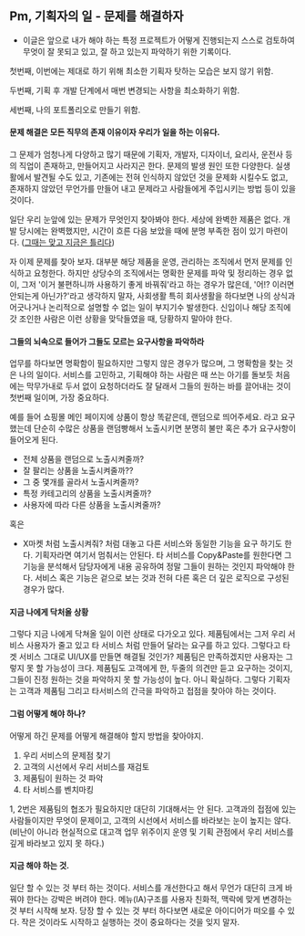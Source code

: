 ## Pm, 기획자의 일 - 문제를 해결하자

- 이글은 앞으로 내가 해야 하는 특정 프로젝트가 어떻게 진행되는지 스스로 검토하여 무엇이 잘 못되고 있고, 잘 하고 있는지 파악하기 위한 기록이다. 

첫번째, 이번에는 제대로 하기 위해 최소한 기획자 탓하는 모습은 보지 않기 위함.

두번째, 기획 후 개발 단계에서 매번 변경되는 사항을 최소화하기 위함.

세번째, 나의 포트폴리오로 만들기 위함.



#### 문제 해결은 모든 직무의 존재 이유이자 우리가 일을 하는 이유다.

그 문제가 엄청나게 다양하고 많기 때문에 기획자, 개발자, 디자이너, 요리사, 운전사 등의 직업이 존재하고, 만들어지고 사라지곤 한다. 문제의 발생 원인 또한 다양한다. 실생활에서 발견될 수도 있고, 기존에는 전혀 인식하지 않았던 것을 문제화 시킬수도 없고, 존재하지 않았던 무언가를 만들어 내고 문제라고 사람들에게 주입시키는 방법 등이 있을 것이다.

일단 우리 눈앞에 있는 문제가 무엇인지 찾아봐야 한다. 세상에 완벽한 제품은 없다. 개발 당시에는 완벽했지만, 시간이 흐른 다음 보았을 때에 분명 부족한 점이 있기 마련이다. ([그때는 맞고 지금은 틀리다](https://movie.daum.net/moviedb/main?movieId=94463))

자 이제 문제를 찾아 보자. 대부분 해당 제품을 운영, 관리하는 조직에서 먼저 문제를 인식하고 요청한다. 하지만 상당수의 조직에서는 명확한 문제를 파악 및 정리하는 경우 없이, 그저 '이거 불편하니까 사용하기 좋게 바꿔줘'라고 하는 경우가 많은데, '어!? 이러면 안되는게 아닌가?'라고 생각하지 말자, 사회생활 특히 회사생활을 하다보면 나의 상식과 어긋나거나 논리적으로 설명할 수 없는 일이 부지기수 발생한다. 신입이나 해당 조직에 갓 조인한 사람은 이런 상황을 맞닥들였을 때, 당황하지 말아야 한다.

#### 그들의 뇌속으로 들어가 그들도 모르는 요구사항을 파악하라

업무를 하다보면 명확함이 필요하지만 그렇지 않은 경우가 많으며, 그 명확함을 찾는 것은 나의 일이다. 서비스를 고민하고, 기획해야 하는 사람은 때 쓰는 아기를 돌보듯 처음에는 막무가내로 두서 없이 요청하더라도 잘 달래서 그들의 원하는 바를 끌어내는 것이 첫번째 일이며, 가장 중요하다.

예를 들어 쇼핑몰 메인 페이지에 상품이 항상 똑같은데, 랜덤으로 띄어주세요. 라고 요구했는데 단순히 수많은 상품을 랜덤빵해서 노출시키면 분명히 불만 혹은 추가 요구사항이 들어오게 된다.

- 전체 상품을 랜덤으로 노출시켜줄까?
- 잘 팔리는 상품을 노출시켜줄까??
- 그 중 몇개를 골라서 노출시켜줄까?
- 특정 카테고리의 상품을 노출시켜줄까?
- 사용자에 따라 다른 상품을 노출시켜줄까?

혹은 
- X마켓 처럼 노출시켜줘?
처럼 대놓고 다른 서비스와 동일한 기능을 요구 하기도 한다. 기획자라면 여기서 멈춰서는 안된다. 타 서비스를 Copy&Paste를 원한다면 그 기능을 분석해서 담당자에게 내용 공유하여 정말 그들이 원하는 것인지 파악해야 한다. 서비스 혹은 기능은 겉으로 보는 것과 전혀 다른 혹은 더 깊은 로직으로 구성된 경우가 많다. 


#### 지금 나에게 닥처올 상황
그렇다 지금 나에게 닥쳐올 일이 이런 상태로 다가오고 있다. 제품팀에서는 그저 우리 서비스 사용자가 줄고 있고 타 서비스 처럼 만들어 달라는 요구를 하고 있다. 그렇다고 타겟 서비스 그대로 UI/UX를 만들면 해결될 것인가? 
제품팀은 만족하겠지만 사용자는 그렇지 못 할 가능성이 크다. 제품팀도 고객에게 한, 두줄의 의견만 듣고 요구하는 것이지, 그들이 진정 원하는 것을 파악하지 못 할 가능성이 높다. 아니 확실하다.
그렇다 기획자는 고객과 제품팀 그리고 타서비스의 간극을 파악하고 접점을 찾아야 하는 것이다.


#### 그럼 어떻게 해야 하나? 
어떻게 하긴 문제를 어떻게 해결해야 할지 방법을 찾아야지.

1. 우리 서비스의 문제점 찾기
2. 고객의 시선에서 우리 서비스를 재검토
3.  제품팀이 원하는 것 파악
4.  타 서비스를 벤치마킹

1, 2번은 제품팀의 협조가 필요하지만 대단히 기대해서는 안 된다. 고객과의 접점에 있는 사람들이지만 무엇이 문제이고, 고객의 시선에서 서비스를 바라보는 눈이 높지는 않다. (비난이 아니라 현실적으로 대고객 업무 위주이지 운영 및 기획 관점에서 우리 서비스를 깊게 바라보고 있지 못 하다.)


#### 지금 해야 하는 것.
일단 할 수 있는 것 부터 하는 것이다. 서비스를 개선한다고 해서 무언가 대단히 크게 바꿔야 한다는 강박은 버려야 한다. 메뉴(IA)구조를 사용자 친화적, 맥락에 맞게 변경하는 것 부터 시작해 보자. 당장 할 수 있는 것 부터 하다보면 새로운 아이디어가 떠오를 수 있다. 작은 것이라도 시작하고 실행하는 것이 중요하다는 것을 잊지 말자.






